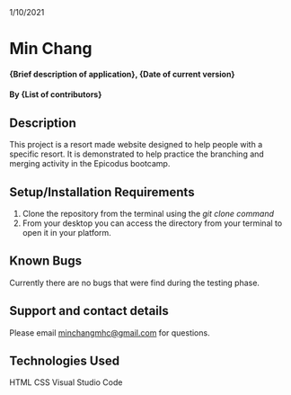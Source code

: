 <link href="css/styles.css" rel="stylesheet" type="text/css">
1/10/2021

# Min Chang

#### {Brief description of application}, {Date of current version}

#### By {List of contributors}

## Description

This project is a resort made website designed to help people with a specific resort. It is demonstrated to help practice the branching and merging activity in the Epicodus bootcamp.


## Setup/Installation Requirements

1. Clone the repository from the terminal using the *git clone command*
2. From your desktop you can access the directory from your terminal to open it in your platform.


## Known Bugs

Currently there are no bugs that were find during the testing phase.

## Support and contact details

Please email minchangmhc@gmail.com for questions.

## Technologies Used

HTML
CSS
Visual Studio Code


